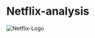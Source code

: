# Netflix-analysis
![Netflix-Logo](https://github.com/sajidshaik11017/Netflix-analysis/assets/111382092/80fcf670-81b3-4a4a-b200-92ac8c459088)
